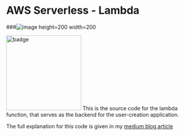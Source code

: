 # AWS Serverless - Lambda

###![image height=200 width=200](https://user-images.githubusercontent.com/54572908/147640842-5cce8bb0-dc5f-4a53-8ca3-f469c3514037.png)

<img alt="badge" height=200 width=200 src="https://user-images.githubusercontent.com/54572908/147640842-5cce8bb0-dc5f-4a53-8ca3-f469c3514037.png">
This is the source code for the lambda function, that serves as the backend for the user-creation application.

The full explanation for this code is given in my [medium blog article](https://vishakhavel.medium.com/aws-lambda-writing-slick-seamless-and-scalable-software-fc12c95da474)



